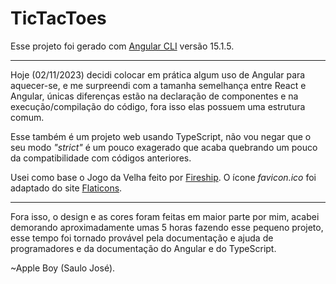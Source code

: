 # TicTacToes

Esse projeto foi gerado com [Angular CLI](https://github.com/angular/angular-cli) versão 15.1.5.

---

Hoje (02/11/2023) decidi colocar em prática algum uso de Angular para aquecer-se, e me surpreendi com a tamanha semelhança entre React e Angular, únicas diferenças estão na declaração de componentes e na execução/compilação do código, fora isso elas possuem uma estrutura comum.

Esse também é um projeto web usando TypeScript, não vou negar que o seu modo _"strict"_ é um pouco exagerado que acaba quebrando um pouco da compatibilidade com códigos anteriores.

Usei como base o Jogo da Velha feito por [Fireship](https://github.com/fireship-io/angular-tic-tac-toe/tree/master/). O ícone _favicon.ico_ foi adaptado do site [Flaticons](https://www.flaticon.com/free-icons/tic-tac-toe).

---

Fora isso, o design e as cores foram feitas em maior parte por mim, acabei demorando aproximadamente umas 5 horas fazendo esse pequeno projeto, esse tempo foi tornado provável pela documentação e ajuda de programadores e da documentação do Angular e do TypeScript.

~Apple Boy (Saulo José).